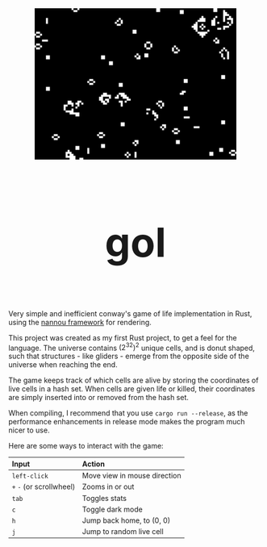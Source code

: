 <div align="center"> <img src="gol.png" alt="gol" width="400"/> </div>
<div align="center" style="font-size: 40px;"> 

# gol

</div>
<br>

Very simple and inefficient conway's game of life implementation in Rust, using the [nannou framework](https://github.com/nannou-org/nannou) for rendering.

This project was created as my first Rust project, to get a feel for the language. The universe contains $(2^{32})^2$ unique cells, and is donut shaped, such that structures - like gliders - emerge from the opposite side of the universe when reaching the end. 

The game keeps track of which cells are alive by storing the coordinates of live cells in a hash set. When cells are given life or killed, their coordinates are simply inserted into or removed from the hash set.

When compiling, I recommend that you use `cargo run --release`, as the performance enhancements in release mode makes the program much nicer to use. 

Here are some ways to interact with the game:

| Input                    | Action                       |
| :------------------      | :--------------------------- |
| `left-click`             | Move view in mouse direction |
| `+` `-` (or scrollwheel) | Zooms in or out              |
| `tab`                    | Toggles stats                |
| `c`                      | Toggle dark mode             |
| `h`                      | Jump back home, to (0, 0)    |
| `j`                      | Jump to random live cell     |
